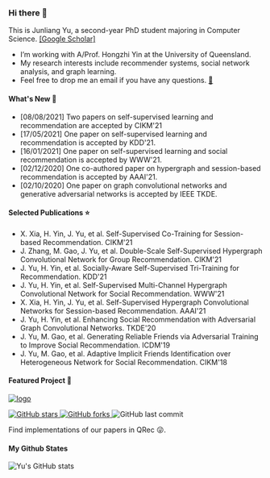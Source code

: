 ### Hi there 👋

This is Junliang Yu, a second-year PhD student majoring in Computer Science. [[Google Scholar]](https://scholar.google.com/citations?user=JGuWOUIAAAAJ&hl=EN&oi=ao)
- I’m working with A/Prof. Hongzhi Yin at the University of Queensland.
- My research interests include recommender systems, social network analysis, and graph learning.
- Feel free to drop me an email if you have any questions. [📧](mailto:jl.yu@uq.edu.au)

#### What's New 📢
- [08/08/2021] Two papers on self-supervised learning and recommendation are accepted by CIKM'21
- [17/05/2021] One paper on self-supervised learning and recommendation is accepted by KDD'21.  
- [16/01/2021] One paper on self-supervised learning and social recommendation is accepted by WWW'21.  
- [02/12/2020] One co-authored paper on hypergraph and session-based recommendation is accepted by AAAI'21.  
- [02/10/2020] One paper on graph convolutional networks and generative adversarial networks is accepted by IEEE TKDE.

#### Selected Publications ⭐️
+ X. Xia, H. Yin, J. Yu, et al. Self-Supervised Co-Training for Session-based Recommendation. CIKM'21<br>
+ J. Zhang, M. Gao, J. Yu, et al. Double-Scale Self-Supervised Hypergraph Convolutional Network for Group Recommendation. CIKM'21<br>
+ J. Yu, H. Yin, et al. Socially-Aware Self-Supervised Tri-Training for Recommendation. KDD'21<br>
+ J. Yu, H. Yin, et al. Self-Supervised Multi-Channel Hypergraph Convolutional Network for Social Recommendation. WWW'21<br>
+ X. Xia, H. Yin, J. Yu, et al. Self-Supervised Hypergraph Convolutional Networks for Session-based Recommendation. AAAI'21<br>
+ J. Yu, H. Yin, et al. Enhancing Social Recommendation with Adversarial Graph Convolutional Networks. TKDE'20<br>
+ J. Yu, M. Gao, et al. Generating Reliable Friends via Adversarial Training to Improve Social Recommendation. ICDM'19<br>
+ J. Yu, M. Gao, et al. Adaptive Implicit Friends Identification over Heterogeneous Network for Social Recommendation. CIKM'18<br>

#### Featured Project 🍊
<a href="https://github.com/Coder-Yu/QRec"> <img src="https://i.ibb.co/Bsn8CM5/logo.png" alt="logo" border="0"></a><br>
<p float="left"> <a href="https://github.com/Coder-Yu/QRec/stargazers"> <img alt="GitHub stars" src="https://img.shields.io/github/stars/Coder-Yu/QRec"/> </a> <a href="https://github.com/Coder-Yu/QRec/network/members"> <img alt="GitHub forks" src="https://img.shields.io/github/forks/Coder-Yu/QRec"/> </a> <img alt="GitHub last commit" src="https://img.shields.io/github/last-commit/Coder-Yu/QRec"></p> 
Find implementations of our papers in QRec 😜.

#### My Github States

![Yu's GitHub stats](https://github-readme-stats.vercel.app/api?username=Coder-Yu)
